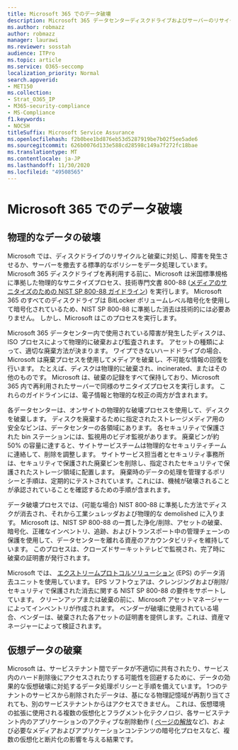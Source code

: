 ```yaml
---
title: Microsoft 365 でのデータ破壊
description: Microsoft 365 データセンターディスクドライブおよびサーバーのリサイクル、廃棄、破壊に関する Microsoft ポリシーの概要。
ms.author: robmazz
author: robmazz
manager: laurawi
ms.reviewer: sosstah
audience: ITPro
ms.topic: article
ms.service: O365-seccomp
localization_priority: Normal
search.appverid:
- MET150
ms.collection:
- Strat_O365_IP
- M365-security-compliance
- MS-Compliance
f1.keywords:
- NOCSH
titleSuffix: Microsoft Service Assurance
ms.openlocfilehash: f2b0bee1bd876eb53d5287919be7b02f5ee5ade6
ms.sourcegitcommit: 626b0076d133e588cd28598c149a7f272fc18bae
ms.translationtype: MT
ms.contentlocale: ja-JP
ms.lasthandoff: 11/30/2020
ms.locfileid: "49508565"
---
```

# <a name="data-destruction-in-microsoft-365"></a>Microsoft 365 でのデータ破壊

## <a name="physical-data-destruction"></a>物理的なデータの破壊

Microsoft では、ディスクドライブのリサイクルと破棄に対処し、障害を発生させるか、サーバーを撤去する標準的なポリシーをデータ処理しています。 Microsoft 365 ディスクドライブを再利用する前に、Microsoft は米国標準規格に準拠した物理的なサニタイズプロセス、技術専門文書 800-88 ([メディアのサニタイズのための NIST SP 800-88 ガイドライン](https://nvlpubs.nist.gov/nistpubs/SpecialPublications/NIST.SP.800-88r1.pdf)) を実行します。 Microsoft 365 のすべてのディスクドライブは BitLocker ボリュームレベル暗号化を使用して暗号化されているため、NIST SP 800-88 に準拠した消去は技術的には必要ありません。 しかし、Microsoft はこのプロセスを実行します。

Microsoft 365 データセンター内で使用されている障害が発生したディスクは、ISO プロセスによって物理的に破棄および監査されます。 アセットの種類によって、適切な廃棄方法が決まります。 ワイプできないハードドライブの場合、Microsoft は廃棄プロセスを使用してメディアを破棄し、不可能な情報の回復を行います。 たとえば、ディスクは物理的に破棄され、incinerated、またはその他のものです。 Microsoft は、破棄の記録をすべて保持しており、Microsoft 365 内で再利用されたサーバーで同様のサニタイズプロセスを実行します。 これらのガイドラインには、電子情報と物理的な校正の両方が含まれます。

各データセンターは、オンサイトの物理的な破壊プロセスを使用して、ディスクを破棄します。 ディスクを廃棄するために指定されたストレージメディア用の安全なビンは、データセンターの各領域にあります。 各セキュリティで保護された bin ステーションには、監視用のビデオ監視があります。 廃棄ビンが約50% の容量に達すると、サイトサービスチームは物理的なセキュリティチームに連絡して、削除を調整します。 サイトサービス担当者とセキュリティ事務所は、セキュリティで保護された廃棄ビンを削除し、指定されたセキュリティで保護されたストレージ領域に配置します。 廃棄時のデータの処理を管理するポリシーと手順は、定期的にテストされています。これには、機械が破壊されることが承認されていることを確認するための手順が含まれます。

データ破壊プロセスでは、(可能な場合) NIST 800-88 に準拠した方法でディスクが消去され、それから工業シュレッダおよび物理的な demolished に入ります。 Microsoft は、NIST SP 800-88 の一貫した浄化/削除、アセットの破棄、暗号化、正確なインベントリ、追跡、およびトランスポート中の管理チェーンの保護を使用して、データセンターを離れる資産のアカウンタビリティを維持しています。 このプロセスは、クローズドサーキットテレビで監視され、完了時に破棄の証明書が発行されます。

Microsoft では、 [エクストリームプロトコルソリューション](https://www.enterprisedataerasure.com/) (EPS) のデータ消去ユニットを使用しています。 EPS ソフトウェアは、クレンジングおよび削除/セキュリティで保護された消去に関する NIST SP 800-88 の要件をサポートしています。 クリーンアップまたは破棄の前に、Microsoft アセットマネージャーによってインベントリが作成されます。 ベンダーが破壊に使用されている場合、ベンダーは、破棄された各アセットの証明書を提供します。これは、資産マネージャーによって検証されます。

## <a name="virtual-data-destruction"></a>仮想データの破棄

Microsoft は、サービステナント間でデータが不適切に共有されたり、サービス内のハード削除後にアクセスされたりする可能性を回避するために、データの効果的な仮想破壊に対処するデータ処理ポリシーと手順を備えています。 1つのテナントのサービスから削除されたデータは、基になる物理記憶域が再割り当てされても、別のサービステナントからはアクセスできません。 これは、仮想環境の拡張に使用される複数の仮想化とフラグメント化テクノロジ、各サービステナント内のアプリケーションのアクティブな削除動作 ( [ページの解放](https://docs.microsoft.com/office365/securitycompliance/office-365-exchange-online-data-deletion#page-zeroing)など)、および必要なメディアおよびアプリケーションコンテンツの暗号化プロセスなど、複数の仮想化と断片化の影響を与える結果です。